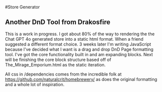 #Store Generator
## Another DnD Tool from Drakosfire

This is a work in progress. I got about 80% of the way to rendering the the Chat GPT 4o generated store into a static html format. 
When a friend suggested a different format choice. 3 weeks later I'm writing JavaScript because I've decided what I want is a drag and drop DnD Page formatting tool. 
I've got the core functionality built in and am expanding blocks.
Next will be finishing the core block structure based off of The_Mirage_Emporium.html as the static iteration. 

All css in /dependencies comes from the incredible folk at https://github.com/naturalcrit/homebrewery/ as does the original formatting and a whole lot of inspiration. 
